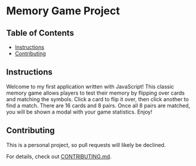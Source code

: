 # Memory Game Project

## Table of Contents

* [Instructions](#instructions)
* [Contributing](#contributing)

## Instructions

Welcome to my first application written with JavaScript! This classic memory game allows players to test their memory by flipping over cards and matching the symbols. Click a card to flip it over, then click another to find a match. There are 16 cards and 8 pairs. Once all 8 pairs are matched, you will be shown a modal with your game statistics. Enjoy!

## Contributing

This is a personal project, so pull requests will likely be declined.

For details, check out [CONTRIBUTING.md](CONTRIBUTING.md).
